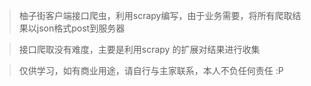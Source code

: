 > 柚子街客户端接口爬虫，利用scrapy编写，由于业务需要，将所有爬取结果以json格式post到服务器

> 接口爬取没有难度，主要是利用scrapy 的扩展对结果进行收集

> 仅供学习，如有商业用途，请自行与主家联系，本人不负任何责任 :P